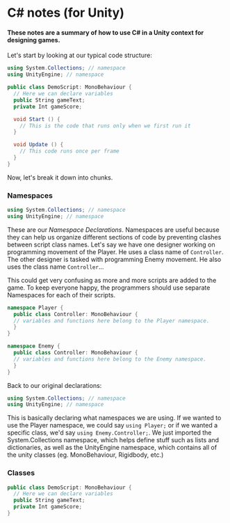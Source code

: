 # C# notes (for Unity)
#### These notes are a summary of how to use C# in a Unity context for designing games.

Let's start by looking at our typical code structure:

```c#
using System.Collections; // namespace
using UnityEngine; // namespace

public class DemoScript: MonoBehaviour {
  // Here we can declare variables
  public String gameText;
  private Int gameScore;

  void Start () {
    // This is the code that runs only when we first run it
  }

  void Update () {
    // This code runs once per frame
  }
}
```
Now, let's break it down into chunks.

### Namespaces
```c#
using System.Collections; // namespace
using UnityEngine; // namespace
```
These are our _Namespace Declarations_. Namespaces are useful because they can help us organize different sections of code by preventing clashes between script class names.
Let's say we have one designer working on programming movement of the Player. He uses a class name of `Controller`.
The other designer is tasked with programming Enemy movement. He also uses the class name `Controller`...

This could get very confusing as more and more scripts are added to the game. To keep everyone happy, the programmers should use separate Namespaces for each of their scripts.

```c#
namespace Player {
  public class Controller: MonoBehaviour {
  // variables and functions here belong to the Player namespace.
  }
}

namespace Enemy {
  public class Controller: MonoBehaviour {
  // variables and functions here belong to the Enemy namespace.
  }
}
```
Back to our original declarations:
```c#
using System.Collections; // namespace
using UnityEngine; // namespace
```
This is basically declaring what namespaces we are using. If we wanted to use the Player namespace, we could say `using Player;` or if we wanted a specific class, we'd say `using Enemy.Controller;`.
We just imported the System.Collections namespace, which helps define stuff such as lists and dictionaries, as well as the UnityEngine namespace, which contains all of the unity classes (eg. MonoBehaviour, Rigidbody, etc.)

### Classes
```c#
public class DemoScript: MonoBehaviour {
  // Here we can declare variables
  public String gameText;
  private Int gameScore;
}
```

